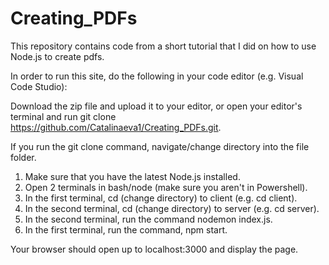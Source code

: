 # Creating_PDFs
This repository contains code from a short tutorial that I did on how to use Node.js to create pdfs.


In order to run this site, do the following in your code editor (e.g. Visual Code Studio):

Download the zip file and upload it to your editor, or open your editor's terminal and run git clone https://github.com/Catalinaeva1/Creating_PDFs.git.

If you run the git clone command, navigate/change directory into the file folder.

1. Make sure that you have the latest Node.js installed.
2. Open 2 terminals in bash/node (make sure you aren't in Powershell).
3. In the first terminal, cd (change directory) to client (e.g. cd client).
4. In the second terminal, cd (change directory) to server (e.g. cd server).
5. In the second terminal, run the command nodemon index.js.
6. In the first terminal, run the command, npm start.

Your browser should open up to localhost:3000 and display the page.
